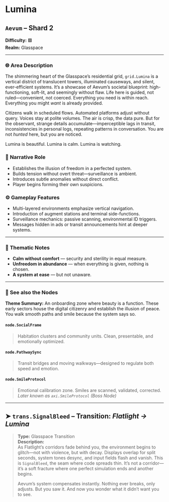 # Lumina

## `Aevum` – Shard 2

**Difficulty:** 🟪 <br>
**Realm:** Glasspace

---

### 🌐 **Area Description**

The shimmering heart of the Glasspace’s residential grid, `grid.Lumina` is a vertical district of translucent towers, illuminated causeways, and silent, ever-efficient systems. It’s a showcase of Aevum’s societal blueprint: high-functioning, soft-lit, and seemingly without flaw. Life here is guided, not ruled—convenient, not coerced. Everything you need is within reach. Everything you might *want* is already provided.

Citizens walk in scheduled flows. Automated platforms adjust without query. Voices stay at polite volumes. The air is crisp, the data pure. But for the observant, strange details accumulate—imperceptible lags in transit, inconsistencies in personal logs, repeating patterns in conversation. You are not *hunted* here, but you are noticed.

Lumina is beautiful. Lumina is calm. Lumina is watching.


### 🧩 **Narrative Role**

* Establishes the illusion of freedom in a perfected system.
* Builds tension without overt threat—surveillance is ambient.
* Introduces subtle anomalies without direct conflict.
* Player begins forming their own suspicions.


### ⚙️ **Gameplay Features**

* Multi-layered environments emphasize vertical navigation.
* Introduction of augment stations and terminal side-functions.
* Surveillance mechanics: passive scanning, environmental ID triggers.
* Messages hidden in ads or transit announcements hint at deeper systems.

---

### 🧠 **Thematic Notes**

* **Calm without comfort** — security and sterility in equal measure.
* **Unfreedom in abundance** — when everything is given, nothing is chosen.
* **A system at ease** — but not unaware.

---

### 📍 **See also the Nodes**

**Theme Summary:**
An onboarding zone where beauty is a function. These early sectors house the digital citizenry and establish the illusion of peace. You walk smooth paths and smile because the system says so.

#### `node.SocialFrame`

> Habitation clusters and community units. Clean, presentable, and emotionally optimized.

#### `node.PathwaySync`

> Transit bridges and moving walkways—designed to regulate both speed and emotion.

#### `node.SmileProtocol`

> Emotional calibration zone. Smiles are scanned, validated, corrected.
> *Later known as `axi.SmileProtocol` (Boss Node)*

---

## ➤ `trans.SignalBleed` – Transition: *Flatlight → Lumina*

> **Type:** Glasspace Transition <br>
> **Description:** <br>
> As Flatlight’s corridors fade behind you, the environment begins to glitch—not with violence, but with decay. Displays overlap for split seconds, system tones desync, and input fields flash and vanish. This is `SignalBleed`, the seam where code spreads thin. It’s not a corridor—it’s a soft fracture where one perfect simulation ends and another begins.
>
> Aevum’s system compensates instantly. Nothing ever breaks, only adjusts. But you saw it. And now you wonder what it didn’t want you to see.

